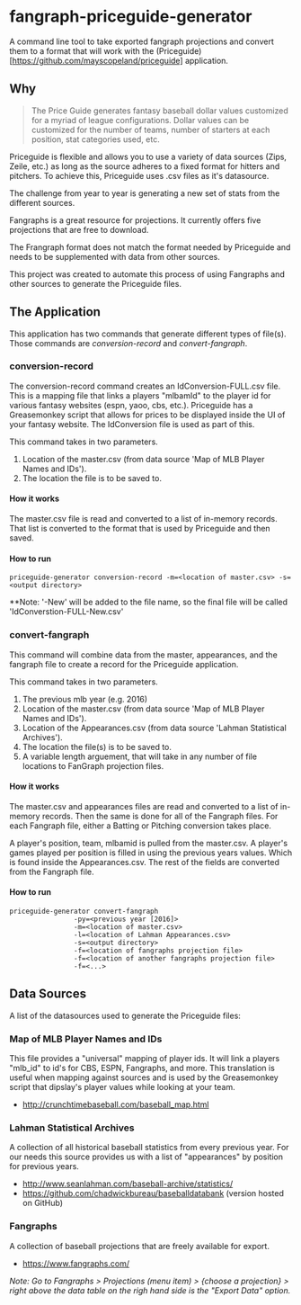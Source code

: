 # fangraph-priceguide-generator
A command line tool to take exported fangraph projections and convert them to a format that will work with the (Priceguide)[https://github.com/mayscopeland/priceguide] application.

## Why
> The Price Guide generates fantasy baseball dollar values customized for a myriad of league configurations. Dollar values can be customized for the number of teams, number of starters at each position, stat categories used, etc.

Priceguide is flexible and allows you to use a variety of data sources (Zips, Zeile, etc.) as long as the source adheres to a fixed format for hitters and pitchers. To achieve this, Priceguide uses .csv files as it's datasource. 

The challenge from year to year is generating a new set of stats from the different sources.

Fangraphs is a great resource for projections. It currently offers five projections that are free to download.

The Frangraph format does not match the format needed by Priceguide and needs to be supplemented with data from other sources. 

This project was created to automate this process of using Fangraphs and other sources to generate the Priceguide files. 

## The Application
This application has two commands that generate different types of file(s). Those commands are *conversion-record* and *convert-fangraph*. 

### conversion-record
The conversion-record command creates an IdConversion-FULL.csv file. This is a mapping file that links a players "mlbamId" to the player id for various fantasy websites (espn, yaoo, cbs, etc.). Priceguide has a Greasemonkey script that allows for prices to be displayed inside the UI of your fantasy website. The IdConversion file is used as part of this.

This command takes in two parameters.
1. Location of the master.csv (from data source 'Map of MLB Player Names and IDs').
1. The location the file is to be saved to.

#### How it works
The master.csv file is read and converted to a list of in-memory records. That list is converted to the format that is used by Priceguide and then saved.

#### How to run
```
priceguide-generator conversion-record -m=<location of master.csv> -s=<output directory>
```

**Note: '-New' will be added to the file name, so the final file will be called 'IdConverstion-FULL-New.csv'

### convert-fangraph
This command will combine data from the master, appearances, and the fangraph file to create a record for the Priceguide application.

This command takes in two parameters.
1. The previous mlb year (e.g. 2016)
1. Location of the master.csv (from data source 'Map of MLB Player Names and IDs').
1. Location of the Appearances.csv (from data source 'Lahman Statistical Archives').
1. The location the file(s) is to be saved to.
1. A variable length arguement, that will take in any number of file locations to FanGraph projection files.

#### How it works
The master.csv and appearances files are read and converted to a list of in-memory records. Then the same is done for all of the Fangraph files. For each Fangraph file, either a Batting or Pitching conversion takes place. 

A player's position, team, mlbamid is pulled from the master.csv.
A player's games played per position is filled in using the previous years values. Which is found inside the Appearances.csv. 
The rest of the fields are converted from the Fangraph file.

#### How to run
```
priceguide-generator convert-fangraph 
                -py=<previous year [2016]> 
                -m=<location of master.csv>
                -l=<location of Lahman Appearances.csv>
                -s=<output directory>
                -f=<location of fangraphs projection file>
                -f=<location of another fangraphs projection file>
                -f=<...>
```


## Data Sources
A list of the datasources used to generate the Priceguide files:

### Map of MLB Player Names and IDs
This file provides a "universal" mapping of player ids. It will link a players "mlb_id" to id's for CBS, ESPN, Fangraphs, and more. This translation is useful when mapping against sources and is used by the Greasemonkey script that dipslay's player values while looking at your team.

* http://crunchtimebaseball.com/baseball_map.html


### Lahman Statistical Archives
A collection of all historical baseball statistics from every previous year. For our needs this source provides us with a list of "appearances" by position for previous years.

* http://www.seanlahman.com/baseball-archive/statistics/
* https://github.com/chadwickbureau/baseballdatabank (version hosted on GitHub)


### Fangraphs
A collection of baseball projections that are freely available for export.  

* https://www.fangraphs.com/

*Note: Go to Fangraphs > Projections (menu item) > {choose a projection} > right above the data table on the righ hand side is the "Export Data" option.*
